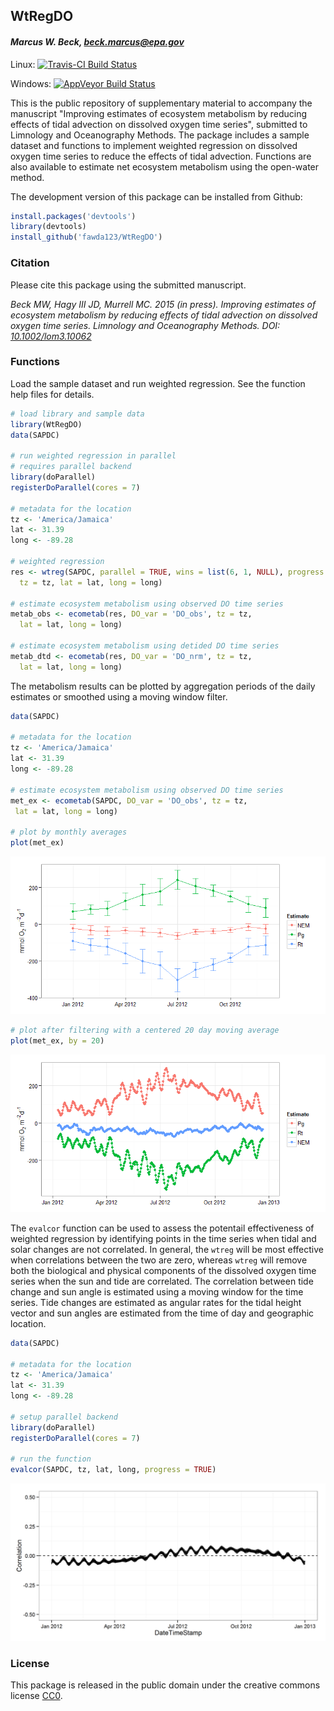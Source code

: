 
## WtRegDO

#### *Marcus W. Beck, beck.marcus@epa.gov*

Linux: [![Travis-CI Build Status](https://travis-ci.org/fawda123/WtRegDO.svg?branch=master)](https://travis-ci.org/fawda123/WtRegDO)

Windows: [![AppVeyor Build Status](https://ci.appveyor.com/api/projects/status/github/fawda123/WtRegDO?branch=master)](https://ci.appveyor.com/project/fawda123/WtRegDO)

This is the public repository of supplementary material to accompany the manuscript "Improving estimates of ecosystem metabolism by reducing effects of tidal advection on dissolved oxygen time series", submitted to Limnology and Oceanography Methods.  The package includes a sample dataset and functions to implement weighted regression on dissolved oxygen time series to reduce the effects of tidal advection.  Functions are also available to estimate net ecosystem metabolism using the open-water method.  

The development version of this package can be installed from Github:


```r
install.packages('devtools')
library(devtools)
install_github('fawda123/WtRegDO')
```

### Citation

Please cite this package using the submitted manuscript.

*Beck MW, Hagy III JD, Murrell MC. 2015 (in press). Improving estimates of ecosystem metabolism by reducing effects of tidal advection on dissolved oxygen time series. Limnology and Oceanography Methods. DOI: [10.1002/lom3.10062](http://onlinelibrary.wiley.com/doi/10.1002/lom3.10062/abstract)*

### Functions

Load the sample dataset and run weighted regression.  See the function help files for details.


```r
# load library and sample data
library(WtRegDO)
data(SAPDC)

# run weighted regression in parallel
# requires parallel backend
library(doParallel)
registerDoParallel(cores = 7)

# metadata for the location
tz <- 'America/Jamaica'
lat <- 31.39
long <- -89.28

# weighted regression
res <- wtreg(SAPDC, parallel = TRUE, wins = list(6, 1, NULL), progress = TRUE, 
  tz = tz, lat = lat, long = long)

# estimate ecosystem metabolism using observed DO time series
metab_obs <- ecometab(res, DO_var = 'DO_obs', tz = tz, 
  lat = lat, long = long)

# estimate ecosystem metabolism using detided DO time series
metab_dtd <- ecometab(res, DO_var = 'DO_nrm', tz = tz, 
  lat = lat, long = long)
```

The metabolism results can be plotted by aggregation periods of the daily estimates or smoothed using a moving window filter.


```r
data(SAPDC)

# metadata for the location
tz <- 'America/Jamaica'
lat <- 31.39
long <- -89.28

# estimate ecosystem metabolism using observed DO time series
met_ex <- ecometab(SAPDC, DO_var = 'DO_obs', tz = tz,
 lat = lat, long = long)

# plot by monthly averages
plot(met_ex)
```

![](README_files/figure-html/unnamed-chunk-4-1.png) 

```r
# plot after filtering with a centered 20 day moving average
plot(met_ex, by = 20)
```

![](README_files/figure-html/unnamed-chunk-4-2.png) 

The `evalcor` function can be used to assess the potentail effectiveness of weighted regression by identifying points in the time series when tidal and solar changes are not correlated.  In general, the `wtreg` will be most effective when correlations between the two are zero, whereas `wtreg` will remove both the biological and physical components of the dissolved oxygen time series when the sun and tide are correlated.   The correlation between tide change and sun angle is estimated using a moving window for the time series.  Tide changes are estimated as angular rates for the tidal height vector and sun angles are estimated from the time of day and geographic location.


```r
data(SAPDC)

# metadata for the location
tz <- 'America/Jamaica'
lat <- 31.39
long <- -89.28

# setup parallel backend
library(doParallel)
registerDoParallel(cores = 7)

# run the function
evalcor(SAPDC, tz, lat, long, progress = TRUE)
```

![](README_files/figure-html/evalcor_ex.png) 

### License

This package is released in the public domain under the creative commons license [CC0](https://tldrlegal.com/license/creative-commons-cc0-1.0-universal). 
